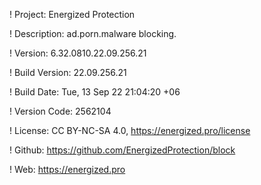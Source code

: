 ! Project: Energized Protection

! Description: ad.porn.malware blocking.

! Version: 6.32.0810.22.09.256.21

! Build Version: 22.09.256.21

! Build Date: Tue, 13 Sep 22 21:04:20 +06

! Version Code: 2562104

! License: CC BY-NC-SA 4.0, https://energized.pro/license

! Github: https://github.com/EnergizedProtection/block

! Web: https://energized.pro

